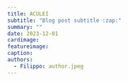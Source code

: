```yaml
---
title: ACULEI
subtitle: "Blog post subtitle :zap:"
summary: ""
date: 2023-12-01
cardimage:
featureimage:
caption:
authors:
  - Filippo: author.jpeg
---
```

